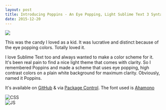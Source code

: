 ```yaml
---
layout: post
title: Introducing Poppins - An Eye Popping, Light Sublime Text 3 Syntax Theme
date: 2015-12-20
---
```


<img class="human-photo" src="/assets/images/2015/12/poppins.jpg">

This was the candy I loved as a kid. It was lucrative and distinct because of the eye popping colors. Totally loved it.

I love Sublime Text too and always wanted to make a color scheme for it. It's been real pain to find a nice light theme that comes with clarity. So I remembered Poppins and made a scheme that uses eye popping, high contrast colors on a plain white background for maximum clarity. Obviously, named it Poppins.

It's available on [GitHub](https://github.com/praveenpuglia/color_scheme_poppins) & via [Package Control](https://packagecontrol.io/packages/Poppins%20-%20Color%20Scheme). The font used is [Ahamono](https://www.behance.net/gallery/19532783/AhamonoMonospaced)

![CSS](/assets/images/2015/12/poppins-shot-css.png)  
![JS](/assets/images/2015/12/poppins-shot-js.png)
